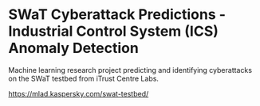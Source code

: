 # SWaT Cyberattack Predictions - Industrial Control System (ICS) Anomaly Detection
Machine learning research project predicting and identifying cyberattacks on the SWaT testbed from iTrust Centre Labs.

https://mlad.kaspersky.com/swat-testbed/
